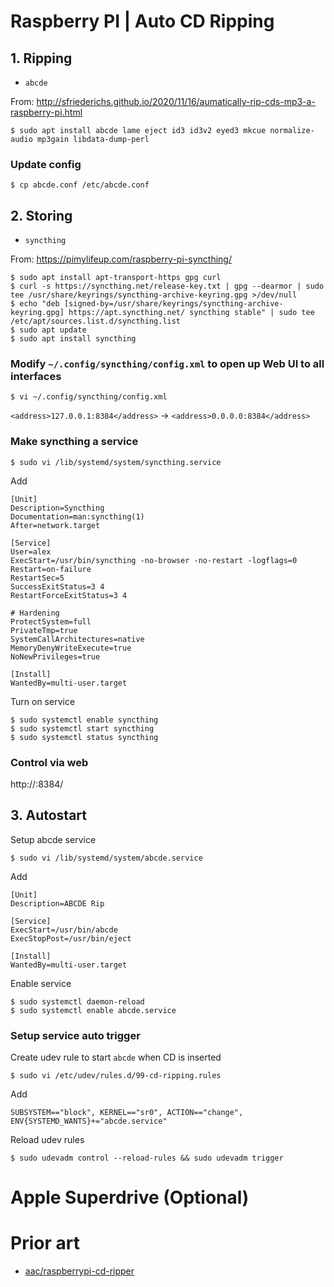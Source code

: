# Raspberry PI | Auto CD Ripping

## 1. Ripping

- `abcde`

From: http://sfriederichs.github.io/2020/11/16/aumatically-rip-cds-mp3-a-raspberry-pi.html

```
$ sudo apt install abcde lame eject id3 id3v2 eyed3 mkcue normalize-audio mp3gain libdata-dump-perl
```

### Update config

```
$ cp abcde.conf /etc/abcde.conf
```

## 2. Storing

- `syncthing`

From: https://pimylifeup.com/raspberry-pi-syncthing/

```
$ sudo apt install apt-transport-https gpg curl
$ curl -s https://syncthing.net/release-key.txt | gpg --dearmor | sudo tee /usr/share/keyrings/syncthing-archive-keyring.gpg >/dev/null
$ echo "deb [signed-by=/usr/share/keyrings/syncthing-archive-keyring.gpg] https://apt.syncthing.net/ syncthing stable" | sudo tee /etc/apt/sources.list.d/syncthing.list
$ sudo apt update
$ sudo apt install syncthing
```

### Modify `~/.config/syncthing/config.xml` to open up Web UI to all interfaces

```
$ vi ~/.config/syncthing/config.xml
```

`<address>127.0.0.1:8384</address>` -> `<address>0.0.0.0:8384</address>`

### Make syncthing a service

```
$ sudo vi /lib/systemd/system/syncthing.service
```

Add

```
[Unit]
Description=Syncthing
Documentation=man:syncthing(1)
After=network.target

[Service]
User=alex
ExecStart=/usr/bin/syncthing -no-browser -no-restart -logflags=0
Restart=on-failure
RestartSec=5
SuccessExitStatus=3 4
RestartForceExitStatus=3 4

# Hardening
ProtectSystem=full
PrivateTmp=true
SystemCallArchitectures=native
MemoryDenyWriteExecute=true
NoNewPrivileges=true

[Install]
WantedBy=multi-user.target
```

Turn on service

```
$ sudo systemctl enable syncthing
$ sudo systemctl start syncthing
$ sudo systemctl status syncthing
```

### Control via web

http://<PI IPADDRESS>:8384/

## 3. Autostart

Setup abcde service

```
$ sudo vi /lib/systemd/system/abcde.service
```

Add

```
[Unit]
Description=ABCDE Rip

[Service]
ExecStart=/usr/bin/abcde
ExecStopPost=/usr/bin/eject

[Install]
WantedBy=multi-user.target
```

Enable service

```
$ sudo systemctl daemon-reload
$ sudo systemctl enable abcde.service
```

### Setup service auto trigger

Create udev rule to start `abcde` when CD is inserted

```
$ sudo vi /etc/udev/rules.d/99-cd-ripping.rules
```

Add

```
SUBSYSTEM=="block", KERNEL=="sr0", ACTION=="change", ENV{SYSTEMD_WANTS}+="abcde.service"
```

Reload udev rules

```
$ sudo udevadm control --reload-rules && sudo udevadm trigger
```

# Apple Superdrive (Optional)



# Prior art

- [aac/raspberrypi-cd-ripper](https://github.com/aac/raspberrypi-cd-ripper)

